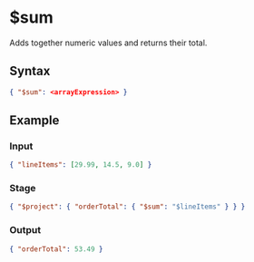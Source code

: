 # $sum

Adds together numeric values and returns their total.

## Syntax

```json
{ "$sum": <arrayExpression> }
```

## Example

### Input

```json
{ "lineItems": [29.99, 14.5, 9.0] }
```

### Stage

```json
{ "$project": { "orderTotal": { "$sum": "$lineItems" } } }
```

### Output

```json
{ "orderTotal": 53.49 }
```
